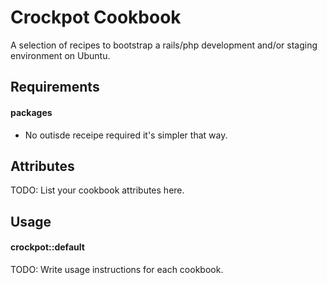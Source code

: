 Crockpot Cookbook
=================
A selection of recipes to bootstrap a rails/php development and/or staging environment on Ubuntu. 

Requirements
------------

#### packages
- No outisde receipe required it's simpler that way.

Attributes
----------
TODO: List your cookbook attributes here.


Usage
-----
#### crockpot::default
TODO: Write usage instructions for each cookbook.

